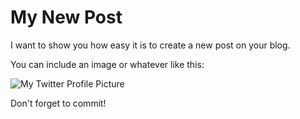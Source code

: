 # My New Post

I want to show you how easy it is to create a new post on your blog.

You can include an image or whatever like this:

![My Twitter Profile Picture](https://github.com/TheoOkafor/theookafor.github.io/assets/31534129/7fe05fd3-c519-4688-98af-61fc185f8ba2)

Don't forget to commit!
